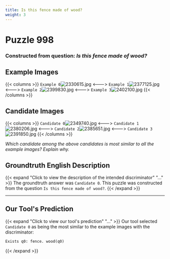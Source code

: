 ```yaml
---
title: Is this fence made of wood?
weight: 3
---
```


# Puzzle 998
### Constructed from question: _Is this fence made of wood?_


## Example Images
{{< columns >}}
`Example 0`![2330615.jpg](/gqa_images/2330615.jpg)
<--->
`Example 1`![2377125.jpg](/gqa_images/2377125.jpg)
<--->
`Example 2`![2399830.jpg](/gqa_images/2399830.jpg)
<--->
`Example 3`![2402100.jpg](/gqa_images/2402100.jpg)
{{< /columns >}}

## Candidate Images
{{< columns >}}
`Candidate 0`![2349740.jpg](/gqa_images/2349740.jpg)
<--->
`Candidate 1`![2380206.jpg](/gqa_images/2380206.jpg)
<--->
`Candidate 2`![2385651.jpg](/gqa_images/2385651.jpg)
<--->
`Candidate 3`![2391850.jpg](/gqa_images/2391850.jpg)
{{< /columns >}}

*Which candidate among the above candidates is most similar to all the example images? Explain why.*

## Groundtruth English Description

{{< expand "Click to view the description of the intended discriminator" "..." >}}
The groundtruth answer was `Candidate 0`. This puzzle was constructed from the question `Is this fence made of wood?`.
{{< /expand >}}

---

## Our Tool's Prediction

{{< expand "Click to view our tool's prediction" "..." >}}
Our tool selected `Candidate 0` as being the most similar to the example images with the discriminator:
```plaintext
Exists q0: fence. wood(q0)
```
{{< /expand >}}
